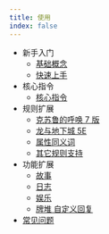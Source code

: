```yaml
---
title: 使用
index: false
---
```

- 新手入门
  - [基础概念](./introduce.md)
  - [快速上手](./quick-start.md)
- 核心指令
  - [核心指令](./core.md)
- 规则扩展
  - [克苏鲁的呼唤 7 版](./coc7.md)
  - [龙与地下城 5E](./dnd5e.md)
  - [属性同义词](./attribute_alias.md)
  - [其它规则支持](./other_rules.md)
- 功能扩展
  - [故事](./story.md)
  - [日志](./log.md)
  - [娱乐](./fun.md)
  - [牌堆 自定义回复](./deck_and_reply.md)
- [常见问题](./faq.md)
